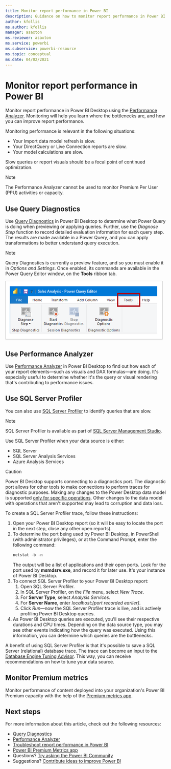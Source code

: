 ```yaml
---
title: Monitor report performance in Power BI
description: Guidance on how to monitor report performance in Power BI.
author: kfollis
ms.author: kfollis
manager: asaxton
ms.reviewer: asaxton
ms.service: powerbi
ms.subservice: powerbi-resource
ms.topic: conceptual
ms.date: 04/02/2021
---
```


# Monitor report performance in Power BI

Monitor report performance in Power BI Desktop using the [Performance Analyzer](../create-reports/desktop-performance-analyzer.md). Monitoring will help you learn where the bottlenecks are, and how you can improve report performance.

Monitoring performance is relevant in the following situations:

- Your Import data model refresh is slow.
- Your DirectQuery or Live Connection reports are slow.
- Your model calculations are slow.

Slow queries or report visuals should be a focal point of continued optimization.


> [!NOTE]
> The Performance Analyzer cannot be used to monitor Premium Per User (PPU) activities or capacity.

## Use Query Diagnostics

Use [Query Diagnostics](/power-query/QueryDiagnostics) in Power BI Desktop to determine what Power Query is doing when previewing or applying queries. Further, use the _Diagnose Step_ function to record detailed evaluation information for each query step. The results are made available in a Power Query, and you can apply transformations to better understand query execution.

> [!NOTE]
> Query Diagnostics is currently a preview feature, and so you must enable it in _Options and Settings_. Once enabled, its commands are available in the Power Query Editor window, on the **Tools** ribbon tab.

![Screenshot of Power Query Editor Tools ribbon tab showing the Diagnose Step command, Start Diagnostics command, and the Stop Diagnostics command.](media/monitor-report-performance/power-query-diagnotics.png)

## Use Performance Analyzer

Use [Performance Analyzer](../create-reports/desktop-performance-analyzer.md) in Power BI Desktop to find out how each of your report elements—such as visuals and DAX formulas—are doing. It's especially useful to determine whether it's the query or visual rendering that's contributing to performance issues.

## Use SQL Server Profiler

You can also use [SQL Server Profiler](/sql/tools/sql-server-profiler/sql-server-profiler) to identify queries that are slow.

> [!NOTE]
> SQL Server Profiler is available as part of [SQL Server Management Studio](/sql/ssms/download-sql-server-management-studio-ssms).

Use SQL Server Profiler when your data source is either:

- SQL Server
- SQL Server Analysis Services
- Azure Analysis Services

> [!CAUTION]
> Power BI Desktop supports connecting to a diagnostics port. The diagnostic port allows for other tools to make connections to perform traces for diagnostic purposes. Making any changes to the Power Desktop data model is supported [only for specific operations](/power-bi/transform-model/desktop-external-tools#supported-write-operations). Other changes to the data model with operations that aren't supported may lead to corruption and data loss.

To create a SQL Server Profiler trace, follow these instructions:

1. Open your Power BI Desktop report (so it will be easy to locate the port in the next step, close any other open reports).
1. To determine the port being used by Power BI Desktop, in PowerShell (with administrator privileges), or at the Command Prompt, enter the following command:
    ```powershell
    netstat -b -n
    ```
    The output will be a list of applications and their open ports. Look for the port used by **msmdsrv.exe**, and record it for later use. It's your instance of Power BI Desktop.
1. To connect SQL Server Profiler to your Power BI Desktop report:
    1. Open SQL Server Profiler.
    1. In SQL Server Profiler, on the _File_ menu, select _New Trace_.
    1. For **Server Type**, select _Analysis Services_.
    1. For **Server Name**, enter _localhost:[port recorded earlier]_.
    1. Click _Run_—now the SQL Server Profiler trace is live, and is actively profiling Power BI Desktop queries.
1. As Power BI Desktop queries are executed, you'll see their respective durations and CPU times. Depending on the data source type, you may see other events indicating how the query was executed. Using this information, you can determine which queries are the bottlenecks.

A benefit of using SQL Server Profiler is that it's possible to save a SQL Server (relational) database trace. The trace can become an input to the [Database Engine Tuning Advisor](/sql/relational-databases/performance/start-and-use-the-database-engine-tuning-advisor). This way, you can receive recommendations on how to tune your data source.

## Monitor Premium metrics

Monitor performance of content deployed into your organization's Power BI Premium capacity with the help of the [Premium metrics app](./../enterprise/service-premium-metrics-app.md).

## Next steps

For more information about this article, check out the following resources:

- [Query Diagnostics](/power-query/QueryDiagnostics)
- [Performance Analyzer](../create-reports/desktop-performance-analyzer.md)
- [Troubleshoot report performance in Power BI](report-performance-troubleshoot.md)
- [Power BI Premium Metrics app](../enterprise/service-premium-metrics-app.md)
- Questions? [Try asking the Power BI Community](https://community.powerbi.com/)
- Suggestions? [Contribute ideas to improve Power BI](https://ideas.powerbi.com/)
